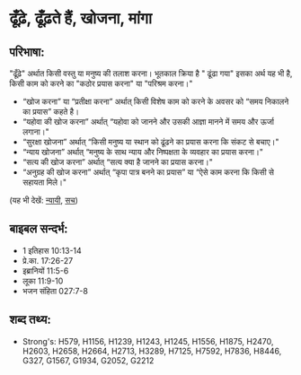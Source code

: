 # ढूँढ़े, ढूँढ़ते हैं, खोजना, मांगा #

## परिभाषा: ##

"ढूँढ़े" अर्थात किसी वस्तु या मनुष्य की तलाश करना। भूतकाल क्रिया है " ढूंढा गया" इसका अर्थ यह भी है, किसी काम को करने का "कठोर प्रयास करना" या "परिश्रम करना।"

* “खोज करना” या “प्रतीक्षा करना” अर्थात् किसी विशेष काम को करने के अवसर को “समय निकालने का प्रयास” कहते है।
* “यहोवा की खोज करना” अर्थात् “यहोवा को जानने और उसकी आज्ञा मानने में समय और ऊर्जा लगाना।"
* “सुरक्षा खोजना” अर्थात् “किसी मनुष्य या स्थान को ढूंढने का प्रयास करना कि संकट से बचाए।"
* “न्याय खोजना” अर्थात् “मनुष्य के साथ न्याय और निष्पक्षता के व्यवहार का प्रयास करना।"
* “सत्य की खोज करना” अर्थात् “सत्य क्या है जानने का प्रयास करना।"
* “अनुग्रह की खोज करना” अर्थात् “कृपा पात्र बनने का प्रयास” या “ऐसे काम करना कि किसी से सहायता मिले।"

(यह भी देखें: [न्यायी](../justice.md), [सच](../true.md))

## बाइबल सन्दर्भ: ##

* 1 इतिहास 10:13-14
* प्रे.का. 17:26-27
* इब्रानियों 11:5-6
* लूका 11:9-10
* भजन संहिता 027:7-8

## शब्द तथ्य: ##

* Strong's: H579, H1156, H1239, H1243, H1245, H1556, H1875, H2470, H2603, H2658, H2664, H2713, H3289, H7125, H7592, H7836, H8446, G327, G1567, G1934, G2052, G2212
